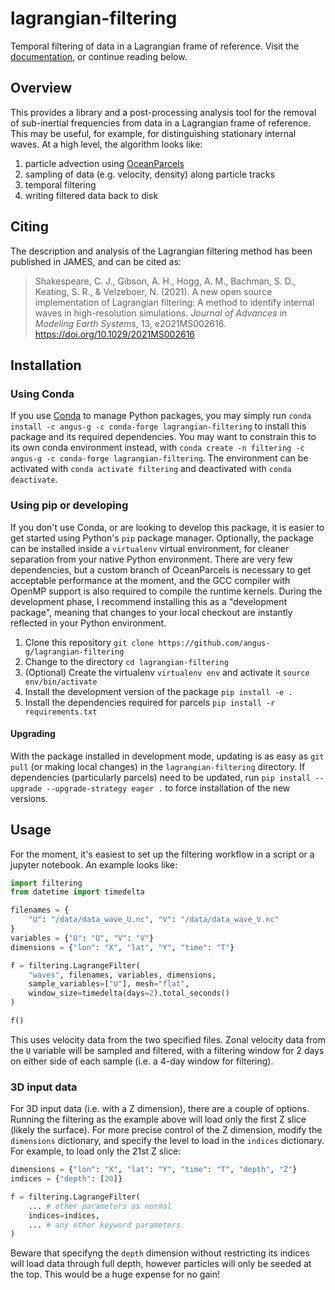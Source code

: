# lagrangian-filtering
Temporal filtering of data in a Lagrangian frame of reference. Visit the
[documentation](https://lagrangian-filtering.readthedocs.io/en/latest/),
or continue reading below.

## Overview
This provides a library and a post-processing analysis tool for the
removal of sub-inertial frequencies from data in a Lagrangian frame of
reference. This may be useful, for example, for distinguishing
stationary internal waves. At a high level, the algorithm looks like:

1. particle advection using [OceanParcels](http://oceanparcels.org)
2. sampling of data (e.g. velocity, density) along particle tracks
3. temporal filtering
4. writing filtered data back to disk

## Citing
The description and analysis of the Lagrangian filtering method has
been published in JAMES, and can be cited as:

> Shakespeare, C. J., Gibson, A. H., Hogg, A. M., Bachman, S. D., Keating, S. R., & Velzeboer, N. (2021). A new open source implementation of Lagrangian filtering: A method to identify internal waves in high-resolution simulations. *Journal of Advances in Modeling Earth Systems*, 13, e2021MS002616. https://doi.org/10.1029/2021MS002616

## Installation
### Using Conda
If you use [Conda](https://conda.io) to manage Python packages, you
may simply run `conda install -c angus-g -c conda-forge
lagrangian-filtering` to install this package and its required
dependencies. You may want to constrain this to its own conda
environment instead, with `conda create -n filtering -c angus-g -c
conda-forge lagrangian-filtering`. The environment can be activated
with `conda activate filtering` and deactivated with `conda
deactivate`.

### Using pip or developing
If you don't use Conda, or are looking to develop this package, it is
easier to get started using Python's `pip` package
manager. Optionally, the package can be installed inside a
`virtualenv` virtual environment, for cleaner separation from your
native Python environment. There are very few dependencies, but a
custom branch of OceanParcels is necessary to get acceptable
performance at the moment, and the GCC compiler with OpenMP support is
also required to compile the runtime kernels. During the development
phase, I recommend installing this as a "development package", meaning
that changes to your local checkout are instantly reflected in your
Python environment.

1. Clone this repository `git clone https://github.com/angus-g/lagrangian-filtering`
2. Change to the directory `cd lagrangian-filtering`
3. (Optional) Create the virtualenv `virtualenv env` and activate it `source env/bin/activate`
4. Install the development version of the package `pip install -e .`
5. Install the dependencies required for parcels `pip install -r requirements.txt`

#### Upgrading
With the package installed in development mode, updating is as easy as
`git pull` (or making local changes) in the `lagrangian-filtering`
directory. If dependencies (particularly parcels) need to be updated,
run `pip install --upgrade --upgrade-strategy eager .` to force installation
of the new versions.

## Usage
For the moment, it's easiest to set up the filtering workflow in a script or
a jupyter notebook. An example looks like:

```python
import filtering
from datetime import timedelta

filenames = {
	"U": "/data/data_wave_U.nc", "V": "/data/data_wave_V.nc"
}
variables = {"U": "U", "V": "V"}
dimensions = {"lon": "X", "lat", "Y", "time": "T"}

f = filtering.LagrangeFilter(
	"waves", filenames, variables, dimensions,
	sample_variables=["U"], mesh="flat",
	window_size=timedelta(days=2).total_seconds()
)

f()
```

This uses velocity data from the two specified files. Zonal velocity
data from the `U` variable will be sampled and filtered, with a
filtering window for 2 days on either side of each sample (i.e. a
4-day window for filtering).

### 3D input data
For 3D input data (i.e. with a Z dimension), there are a couple of
options. Running the filtering as the example above will load only the
first Z slice (likely the surface). For more precise control of the Z
dimension, modify the `dimensions` dictionary, and specify the level
to load in the `indices` dictionary. For example, to load only the
21st Z slice:

```python
dimensions = {"lon": "X", "lat": "Y", "time": "T", "depth", "Z"}
indices = {"depth": [20]}

f = filtering.LagrangeFilter(
	... # other parameters as normal
	indices=indices,
	... # any other keyword parameters
)
```

Beware that specifyng the `depth` dimension without restricting its
indices will load data through full depth, however particles will only
be seeded at the top. This would be a huge expense for no gain!
